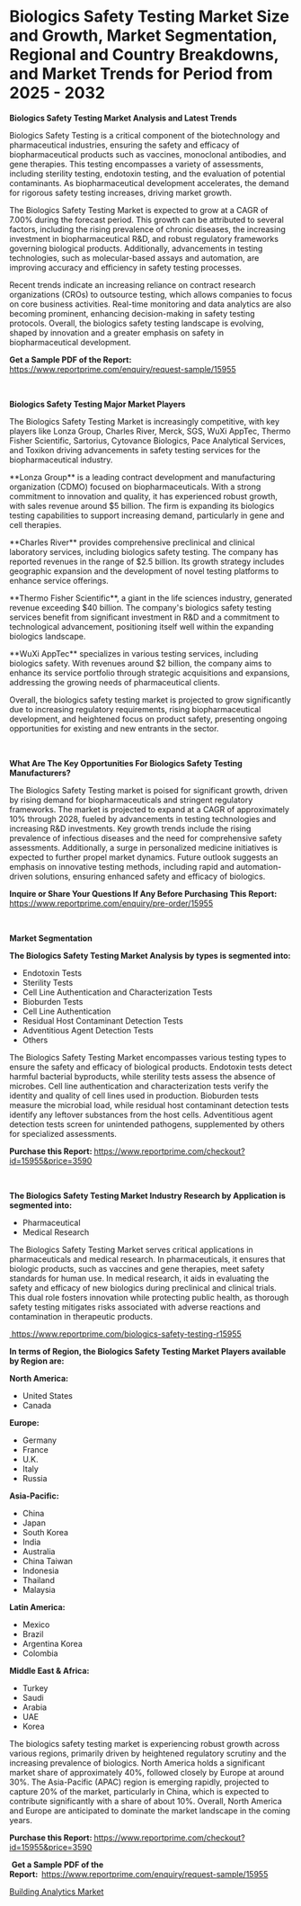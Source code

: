<p><h1>Biologics Safety Testing Market Size and Growth, Market Segmentation, Regional and Country Breakdowns, and Market Trends for Period from 2025 -  2032</h1></p><p><strong>Biologics Safety Testing Market Analysis and Latest Trends</strong></p>
<p><p>Biologics Safety Testing is a critical component of the biotechnology and pharmaceutical industries, ensuring the safety and efficacy of biopharmaceutical products such as vaccines, monoclonal antibodies, and gene therapies. This testing encompasses a variety of assessments, including sterility testing, endotoxin testing, and the evaluation of potential contaminants. As biopharmaceutical development accelerates, the demand for rigorous safety testing increases, driving market growth.</p><p>The Biologics Safety Testing Market is expected to grow at a CAGR of 7.00% during the forecast period. This growth can be attributed to several factors, including the rising prevalence of chronic diseases, the increasing investment in biopharmaceutical R&D, and robust regulatory frameworks governing biological products. Additionally, advancements in testing technologies, such as molecular-based assays and automation, are improving accuracy and efficiency in safety testing processes. </p><p>Recent trends indicate an increasing reliance on contract research organizations (CROs) to outsource testing, which allows companies to focus on core business activities. Real-time monitoring and data analytics are also becoming prominent, enhancing decision-making in safety testing protocols. Overall, the biologics safety testing landscape is evolving, shaped by innovation and a greater emphasis on safety in biopharmaceutical development.</p></p>
<p><strong>Get a Sample PDF of the Report:&nbsp;</strong> <a href="https://www.reportprime.com/enquiry/request-sample/15955?utm_campaign=3055&utm_medium=2&utm_source=Github&utm_content=ia&utm_term=20032025&utm_id=biologics-safety-testing">https://www.reportprime.com/enquiry/request-sample/15955</a></p>
<p>&nbsp;</p>
<p><strong>Biologics Safety Testing Major Market Players</strong></p>
<p><p>The Biologics Safety Testing Market is increasingly competitive, with key players like Lonza Group, Charles River, Merck, SGS, WuXi AppTec, Thermo Fisher Scientific, Sartorius, Cytovance Biologics, Pace Analytical Services, and Toxikon driving advancements in safety testing services for the biopharmaceutical industry.</p><p>**Lonza Group** is a leading contract development and manufacturing organization (CDMO) focused on biopharmaceuticals. With a strong commitment to innovation and quality, it has experienced robust growth, with sales revenue around $5 billion. The firm is expanding its biologics testing capabilities to support increasing demand, particularly in gene and cell therapies.</p><p>**Charles River** provides comprehensive preclinical and clinical laboratory services, including biologics safety testing. The company has reported revenues in the range of $2.5 billion. Its growth strategy includes geographic expansion and the development of novel testing platforms to enhance service offerings.</p><p>**Thermo Fisher Scientific**, a giant in the life sciences industry, generated revenue exceeding $40 billion. The company's biologics safety testing services benefit from significant investment in R&D and a commitment to technological advancement, positioning itself well within the expanding biologics landscape.</p><p>**WuXi AppTec** specializes in various testing services, including biologics safety. With revenues around $2 billion, the company aims to enhance its service portfolio through strategic acquisitions and expansions, addressing the growing needs of pharmaceutical clients.</p><p>Overall, the biologics safety testing market is projected to grow significantly due to increasing regulatory requirements, rising biopharmaceutical development, and heightened focus on product safety, presenting ongoing opportunities for existing and new entrants in the sector.</p></p>
<p>&nbsp;</p>
<p><strong>What Are The Key Opportunities For Biologics Safety Testing Manufacturers?</strong></p>
<p><p>The Biologics Safety Testing market is poised for significant growth, driven by rising demand for biopharmaceuticals and stringent regulatory frameworks. The market is projected to expand at a CAGR of approximately 10% through 2028, fueled by advancements in testing technologies and increasing R&D investments. Key growth trends include the rising prevalence of infectious diseases and the need for comprehensive safety assessments. Additionally, a surge in personalized medicine initiatives is expected to further propel market dynamics. Future outlook suggests an emphasis on innovative testing methods, including rapid and automation-driven solutions, ensuring enhanced safety and efficacy of biologics.</p></p>
<p><strong>Inquire or Share Your Questions If Any Before Purchasing This Report:</strong> <a href="https://www.reportprime.com/enquiry/pre-order/15955?utm_campaign=3055&utm_medium=2&utm_source=Github&utm_content=ia&utm_term=20032025&utm_id=biologics-safety-testing">https://www.reportprime.com/enquiry/pre-order/15955</a></p>
<p>&nbsp;</p>
<p><strong>Market Segmentation</strong></p>
<p><strong>The Biologics Safety Testing Market Analysis by types is segmented into:</strong></p>
<p><ul><li>Endotoxin Tests</li><li>Sterility Tests</li><li>Cell Line Authentication and Characterization Tests</li><li>Bioburden Tests</li><li>Cell Line Authentication</li><li>Residual Host Contaminant Detection Tests</li><li>Adventitious Agent Detection Tests</li><li>Others</li></ul></p>
<p><p>The Biologics Safety Testing Market encompasses various testing types to ensure the safety and efficacy of biological products. Endotoxin tests detect harmful bacterial byproducts, while sterility tests assess the absence of microbes. Cell line authentication and characterization tests verify the identity and quality of cell lines used in production. Bioburden tests measure the microbial load, while residual host contaminant detection tests identify any leftover substances from the host cells. Adventitious agent detection tests screen for unintended pathogens, supplemented by others for specialized assessments.</p></p>
<p><strong>Purchase this Report:&nbsp;</strong><a href="https://www.reportprime.com/checkout?id=15955&price=3590&utm_campaign=3055&utm_medium=2&utm_source=Github&utm_content=ia&utm_term=20032025&utm_id=biologics-safety-testing">https://www.reportprime.com/checkout?id=15955&price=3590</a></p>
<p>&nbsp;</p>
<p><strong>The Biologics Safety Testing Market Industry Research by Application is segmented into:</strong></p>
<p><ul><li>Pharmaceutical</li><li>Medical Research</li></ul></p>
<p><p>The Biologics Safety Testing Market serves critical applications in pharmaceuticals and medical research. In pharmaceuticals, it ensures that biologic products, such as vaccines and gene therapies, meet safety standards for human use. In medical research, it aids in evaluating the safety and efficacy of new biologics during preclinical and clinical trials. This dual role fosters innovation while protecting public health, as thorough safety testing mitigates risks associated with adverse reactions and contamination in therapeutic products.</p></p>
<p><a href="https://www.reportprime.com/biologics-safety-testing-r15955?utm_campaign=3055&utm_medium=2&utm_source=Github&utm_content=ia&utm_term=20032025&utm_id=biologics-safety-testing">&nbsp;https://www.reportprime.com/biologics-safety-testing-r15955</a></p>
<p><strong>In terms of Region, the Biologics Safety Testing Market Players available by Region are:</strong></p>
<p>
    <p> <strong> North America: </strong>
        <ul>
            <li>United States</li>
            <li>Canada</li>
        </ul>
        </p> 
    <p> <strong> Europe: </strong>
        <ul>
            <li>Germany</li>
            <li>France</li>
            <li>U.K.</li>
            <li>Italy</li>
            <li>Russia</li>
        </ul>
        </p> 
    <p> <strong> Asia-Pacific: </strong>
        <ul>
            <li>China</li>
            <li>Japan</li>
            <li>South Korea</li>
            <li>India</li>
            <li>Australia</li>
            <li>China Taiwan</li>
            <li>Indonesia</li>
            <li>Thailand</li>
            <li>Malaysia</li>
        </ul>
        </p> 
    <p> <strong> Latin America: </strong>
        <ul>
            <li>Mexico</li>
            <li>Brazil</li>
            <li>Argentina Korea</li>
            <li>Colombia</li>
        </ul>
        </p> 
    <p> <strong> Middle East & Africa: </strong>
        <ul>
            <li>Turkey</li>
            <li>Saudi</li>
            <li>Arabia</li>
            <li>UAE</li>
            <li>Korea</li>
        </ul>
    </p>
    </p>
<p><p>The biologics safety testing market is experiencing robust growth across various regions, primarily driven by heightened regulatory scrutiny and the increasing prevalence of biologics. North America holds a significant market share of approximately 40%, followed closely by Europe at around 30%. The Asia-Pacific (APAC) region is emerging rapidly, projected to capture 20% of the market, particularly in China, which is expected to contribute significantly with a share of about 10%. Overall, North America and Europe are anticipated to dominate the market landscape in the coming years.</p></p>
<p><strong>Purchase this Report: </strong><a href="https://www.reportprime.com/checkout?id=15955&price=3590&utm_campaign=3055&utm_medium=2&utm_source=Github&utm_content=ia&utm_term=20032025&utm_id=biologics-safety-testing">https://www.reportprime.com/checkout?id=15955&price=3590</a></p>
<p>&nbsp;<strong>Get a Sample PDF of the Report:&nbsp;&nbsp;</strong><a href="https://www.reportprime.com/enquiry/request-sample/15955?utm_campaign=3055&utm_medium=2&utm_source=Github&utm_content=ia&utm_term=20032025&utm_id=biologics-safety-testing">https://www.reportprime.com/enquiry/request-sample/15955</a></p>
<p><strong></strong></p>
<p><p><a href="https://github.com/baetahassaz6/Market-Research-Report-List-1/blob/main/building-analytics-market.md?utm_campaign=3055&utm_medium=2&utm_source=Github&utm_content=ia&utm_term=20032025&utm_id=biologics-safety-testing">Building Analytics Market</a></p></p>